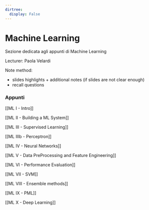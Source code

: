 ```yaml
---
dirtree:
  display: False
---
```


# Machine Learning

Sezione dedicata agli appunti di Machine Learning

Lecturer: Paola Velardi

Note method:
- slides highlights + additional notes (if slides are not clear enough)
- recall questions

### Appunti

[[ML I - Intro]]

[[ML II - Building a ML System]]

[[ML III - Supervised Learning]]

[[ML IIIb - Perceptron]]

[[ML IV - Neural Networks]]

[[ML V - Data PreProcessing and Feature Engineering]]

[[ML VI - Performance Evaluation]]

[[ML VII - SVM]]

[[ML VIII - Ensemble methods]]

[[ML IX - PML]]

[[ML X - Deep Learning]]
